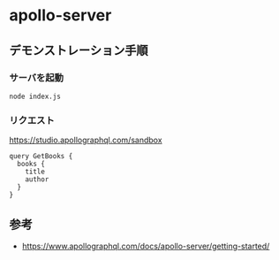 # apollo-server

## デモンストレーション手順

### サーバを起動

```console
node index.js
```

### リクエスト

https://studio.apollographql.com/sandbox

```
query GetBooks {
  books {
    title
    author
  }
}
```

## 参考

- https://www.apollographql.com/docs/apollo-server/getting-started/
